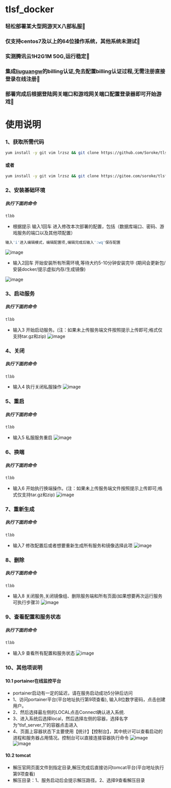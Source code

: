 # tlsf_docker
### 轻松部署某大型网游天X八部私服🎉
### 仅支持centos7及以上的64位操作系统，其他系统未测试🎉
### 实测腾讯云1H2G1M 50G,运行稳定🎉
### 集成[liuguangw](https://github.com/liuguangw)的billing认证,免去配置billing认证过程,无需注册直接登录在线注册🎉
### 部署完成后根据登陆网关端口和游戏网关端口配置登录器即可开始游戏🎉
# 使用说明
### 1、获取所需代码
```bash
yum install -y git vim lrzsz && git clone https://github.com/Soroke/tlsf_docker.git .tlsf && sh .tlsf/.init && source ~/.bashrc
```
#### 或者
```bash
yum install -y git vim lrzsz && git clone https://gitee.com/soroke/tlsf_docker.git .tlsf && sh .tlsf/.init && source ~/.bashrc
```
### 2、安装基础环境
##### 执行下面的命令
```bash
tlbb
```

- 根据提示    输入1回车 进入修改本次部署的配置，包括（数据库端口、密码、游戏服务的端口以及其他项配置）

```bash
输入'i'进入编辑模式，编辑配置项,编辑完成后输入':wq'保存配置
```
![image](https://raw.githubusercontent.com/Soroke/tlsf_docker/master/example_image/run_1.png)
- 输入2回车   开始安装所有所需环境,等待大约5-10分钟安装完毕 (期间会更新包/安装docker/提示虚拟内存/生成镜像)

![image](https://raw.githubusercontent.com/Soroke/tlsf_docker/master/example_image/run_2.png)
### 3、启动服务
##### 执行下面的命令
```bash
tlbb
```
- 输入3    开始启动服务。(注：如果未上传服务端文件按照提示上传即可;格式仅支持tar.gz和zip)
![image](https://raw.githubusercontent.com/Soroke/tlsf_docker/master/example_image/run_3.png)

### 4、关闭
##### 执行下面的命令
```bash
tlbb
```
- 输入4    执行关闭私服操作
![image](https://raw.githubusercontent.com/Soroke/tlsf_docker/master/example_image/run_4.png)

### 5、重启
##### 执行下面的命令
```bash
tlbb
```
- 输入5    私服服务重启
![image](https://raw.githubusercontent.com/Soroke/tlsf_docker/master/example_image/run_5.png)
 
### 6、换端
##### 执行下面的命令
```bash
tlbb
```
- 输入6    开始执行换端操作。(注：如果未上传服务端文件按照提示上传即可;格式仅支持tar.gz和zip)
![image](https://raw.githubusercontent.com/Soroke/tlsf_docker/master/example_image/run_6.png)
  
### 7、重新生成
##### 执行下面的命令
```bash
tlbb
```
- 输入7    修改配置后或者想要重新生成所有服务和镜像选择此项
![image](https://raw.githubusercontent.com/Soroke/tlsf_docker/master/example_image/run_7.png)
   
### 8、删除
##### 执行下面的命令
```bash
tlbb
```
- 输入8    关闭服务,关闭镜像组、删除服务端和所有页面(如果想要再次运行服务可执行步骤3)
![image](https://raw.githubusercontent.com/Soroke/tlsf_docker/master/example_image/run_8.png)

### 9、查看配置和服务状态
##### 执行下面的命令
```bash
tlbb
```
- 输入9    查看所有配置和服务状态
![image](https://raw.githubusercontent.com/Soroke/tlsf_docker/master/example_image/run_9.png)

### 10、其他项说明

#### 10.1 portainer在线监控平台
- portainer启动有一定的延迟，请在服务启动成功5分钟后访问
- 1、访问portainer平台(平台地址执行第9项查看), 输入8位数字密码，点击创建用户。
- 2、然后选择最左侧的LOCAL点击Connect确认进入系统.
- 3、进入系统后选择local，然后选择左侧的容器，选择名字为“tlsf_server_1”的容器点击进入
- 4、页面上容器状态下主要使用【统计】【控制台】，其中统计可以查看启动的进程和服务器占用情况。控制台可以直接连接容器执行命令
 ![image](https://raw.githubusercontent.com/Soroke/tlsf_docker/master/example_image/portainer_1.png)
 ![image](https://raw.githubusercontent.com/Soroke/tlsf_docker/master/example_image/portainer_2.png)
#### 10.2 tomcat
- 解压官网页面文件到指定目录,解压完成后直接访问tomcat平台(平台地址执行第9项查看)
- 解压目录：1、服务启动后会提示解压路径。2、选择9查看解压目录